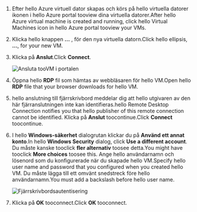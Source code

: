 1. <span data-ttu-id="46df2-101">Efter hello Azure virtuell dator skapas och körs på hello virtuella datorer ikonen i hello Azure portal tooview dina virtuella datorer.</span><span class="sxs-lookup"><span data-stu-id="46df2-101">After hello Azure virtual machine is created and running, click hello Virtual Machines icon in hello Azure portal tooview your VMs.</span></span>

1. <span data-ttu-id="46df2-102">Klicka hello knappen **...** , för den nya virtuella datorn.</span><span class="sxs-lookup"><span data-stu-id="46df2-102">Click hello ellipsis, **...**, for your new VM.</span></span>

1. <span data-ttu-id="46df2-103">Klicka på **Anslut**.</span><span class="sxs-lookup"><span data-stu-id="46df2-103">Click **Connect**.</span></span>

   ![Ansluta tooVM i portalen](./media/virtual-machines-sql-server-remote-desktop-connect/azure-virtual-machine-connect.png)

1. <span data-ttu-id="46df2-105">Öppna hello **RDP** fil som hämtas av webbläsaren för hello VM.</span><span class="sxs-lookup"><span data-stu-id="46df2-105">Open hello **RDP** file that your browser downloads for hello VM.</span></span>

1. <span data-ttu-id="46df2-106">hello anslutning till fjärrskrivbord meddelar dig att hello utgivaren av den här fjärranslutningen inte kan identifieras.</span><span class="sxs-lookup"><span data-stu-id="46df2-106">hello Remote Desktop Connection notifies you that hello publisher of this remote connection cannot be identified.</span></span> <span data-ttu-id="46df2-107">Klicka på **Anslut** toocontinue.</span><span class="sxs-lookup"><span data-stu-id="46df2-107">Click **Connect** toocontinue.</span></span>

1. <span data-ttu-id="46df2-108">I hello **Windows-säkerhet** dialogrutan klickar du på **Använd ett annat konto**.</span><span class="sxs-lookup"><span data-stu-id="46df2-108">In hello **Windows Security** dialog, click **Use a different account**.</span></span> <span data-ttu-id="46df2-109">Du måste kanske tooclick **fler alternativ** toosee detta.</span><span class="sxs-lookup"><span data-stu-id="46df2-109">You might have tooclick **More choices** toosee this.</span></span> <span data-ttu-id="46df2-110">Ange hello användarnamn och lösenord som du konfigurerade när du skapade hello VM.</span><span class="sxs-lookup"><span data-stu-id="46df2-110">Specify hello user name and password that you configured when you created hello VM.</span></span> <span data-ttu-id="46df2-111">Du måste lägga till ett omvänt snedstreck före hello användarnamn.</span><span class="sxs-lookup"><span data-stu-id="46df2-111">You must add a backslash before hello user name.</span></span>

   ![Fjärrskrivbordsautentisering](./media/virtual-machines-sql-server-remote-desktop-connect/remote-desktop-connect.png)

1. <span data-ttu-id="46df2-113">Klicka på **OK** tooconnect.</span><span class="sxs-lookup"><span data-stu-id="46df2-113">Click **OK** tooconnect.</span></span>
